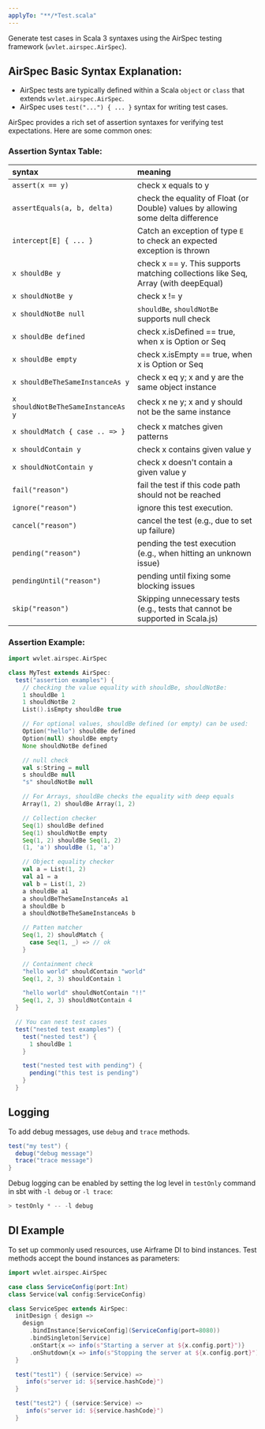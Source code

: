 ```yaml
---
applyTo: "**/*Test.scala"
---
```


Generate test cases in Scala 3 syntaxes using the AirSpec testing framework (`wvlet.airspec.AirSpec`).

## AirSpec Basic Syntax Explanation:

- AirSpec tests are typically defined within a Scala `object` or `class` that extends `wvlet.airspec.AirSpec`. 
- AirSpec uses `test("...") { ... }` syntax for writing test cases. 

AirSpec provides a rich set of assertion syntaxes for verifying test expectations. Here are some common ones:

### Assertion Syntax Table:

| syntax                       | meaning                                                                              |
| :--------------------------- | :----------------------------------------------------------------------------------- |
| `assert(x == y)`             | check x equals to y                                                                  |
| `assertEquals(a, b, delta)`  | check the equality of Float (or Double) values by allowing some delta difference     |
| `intercept[E] { ... }`       | Catch an exception of type `E` to check an expected exception is thrown              |
| `x shouldBe y`               | check x == y. This supports matching collections like Seq, Array (with deepEqual)    |
| `x shouldNotBe y`            | check x != y                                                                         |
| `x shouldNotBe null`         | `shouldBe`, `shouldNotBe` supports null check                                        |
| `x shouldBe defined`         | check x.isDefined == true, when x is Option or Seq                                   |
| `x shouldBe empty`           | check x.isEmpty == true, when x is Option or Seq                                     |
| `x shouldBeTheSameInstanceAs y` | check x eq y; x and y are the same object instance                                   |
| `x shouldNotBeTheSameInstanceAs y` | check x ne y; x and y should not be the same instance                               |
| `x shouldMatch { case .. => }` | check x matches given patterns                                                       |
| `x shouldContain y`          | check x contains given value y                                                       |
| `x shouldNotContain y`       | check x doesn't contain a given value y                                              |
| `fail("reason")`             | fail the test if this code path should not be reached                                |
| `ignore("reason")`           | ignore this test execution.                                                          |
| `cancel("reason")`           | cancel the test (e.g., due to set up failure)                                        |
| `pending("reason")`          | pending the test execution (e.g., when hitting an unknown issue)                     |
| `pendingUntil("reason")`     | pending until fixing some blocking issues                                            |
| `skip("reason")`             | Skipping unnecessary tests (e.g., tests that cannot be supported in Scala.js)      |

### Assertion Example:

```scala
import wvlet.airspec.AirSpec

class MyTest extends AirSpec:
  test("assertion examples") {
    // checking the value equality with shouldBe, shouldNotBe:
    1 shouldBe 1
    1 shouldNotBe 2
    List().isEmpty shouldBe true

    // For optional values, shouldBe defined (or empty) can be used:
    Option("hello") shouldBe defined
    Option(null) shouldBe empty
    None shouldNotBe defined

    // null check
    val s:String = null
    s shouldBe null
    "s" shouldNotBe null

    // For Arrays, shouldBe checks the equality with deep equals
    Array(1, 2) shouldBe Array(1, 2)

    // Collection checker
    Seq(1) shouldBe defined
    Seq(1) shouldNotBe empty
    Seq(1, 2) shouldBe Seq(1, 2)
    (1, 'a') shouldBe (1, 'a')

    // Object equality checker
    val a = List(1, 2)
    val a1 = a
    val b = List(1, 2)
    a shouldBe a1
    a shouldBeTheSameInstanceAs a1
    a shouldBe b
    a shouldNotBeTheSameInstanceAs b

    // Patten matcher
    Seq(1, 2) shouldMatch {
      case Seq(1, _) => // ok
    }

    // Containment check
    "hello world" shouldContain "world"
    Seq(1, 2, 3) shouldContain 1

    "hello world" shouldNotContain "!!"
    Seq(1, 2, 3) shouldNotContain 4
  }

  // You can nest test cases
  test("nested test examples") {
    test("nested test") {
      1 shouldBe 1
    }

    test("nested test with pending") {
      pending("this test is pending")
    }
  }
```

## Logging 

To add debug messages, use `debug` and `trace` methods. 

```scala
test("my test") {
  debug("debug message")
  trace("trace message")
}
```

Debug logging can be enabled by setting the log level in `testOnly` command in sbt with `-l debug` or `-l trace`:
```scala
> testOnly * -- -l debug
```

## DI Example

To set up commonly used resources, use Airframe DI to bind instances. Test methods accept the bound instances as parameters:

```scala
import wvlet.airspec.AirSpec

case class ServiceConfig(port:Int)
class Service(val config:ServiceConfig)

class ServiceSpec extends AirSpec:
  initDesign { design =>
    design
      .bindInstance[ServiceConfig](ServiceConfig(port=8080))
      .bindSingleton[Service]
      .onStart{x => info(s"Starting a server at ${x.config.port}")}
      .onShutdown{x => info(s"Stopping the server at ${x.config.port}")}
  }

  test("test1") { (service:Service) =>
     info(s"server id: ${service.hashCode}")
  }

  test("test2") { (service:Service) =>
     info(s"server id: ${service.hashCode}")
  }

```
